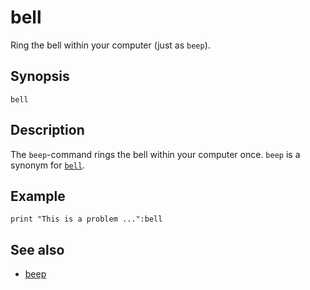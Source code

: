 # bell

Ring the bell within your computer (just as ```beep```).

## Synopsis

```
bell
```

## Description

The ```beep```-command rings the bell within your computer once. ```beep``` is a synonym for [```bell```](bell.html).

## Example

```basic
print "This is a problem ...":bell
```

## See also

 * [beep](beep.html)
